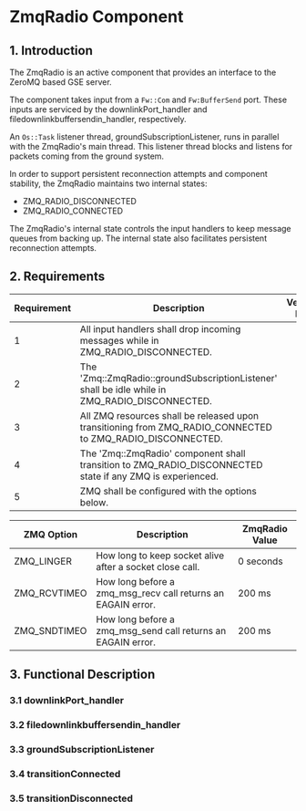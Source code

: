 
# ZmqRadio Component

## 1. Introduction

The ZmqRadio is an active component that provides an interface to the 
ZeroMQ based GSE server. 

The component takes input from a `Fw::Com` and `Fw:BufferSend` port.
These inputs are serviced by the downlinkPort_handler and 
filedownlinkbuffersendin_handler, respectively. 

An `Os::Task` listener thread, groundSubscriptionListener, runs in parallel with the ZmqRadio's 
main thread. This listener thread blocks and listens for packets coming
from the ground system. 

In order to support persistent reconnection attempts and component stability,
the ZmqRadio maintains two internal states:

- ZMQ_RADIO_DISCONNECTED
- ZMQ_RADIO_CONNECTED

The ZmqRadio's internal state controls the input handlers to keep message queues 
from backing up. The internal state also facilitates persistent reconnection
attempts. 


## 2. Requirements
Requirement | Description | Verification Method
----------- | ----------- | -------------------
1 | All input handlers shall drop incoming messages while in ZMQ_RADIO_DISCONNECTED. |
2 | The 'Zmq::ZmqRadio::groundSubscriptionListener' shall be idle while in ZMQ_RADIO_DISCONNECTED. |
3 | All ZMQ resources shall be released upon transitioning from ZMQ_RADIO_CONNECTED to ZMQ_RADIO_DISCONNECTED. | 
4 | The 'Zmq::ZmqRadio' component shall transition to ZMQ_RADIO_DISCONNECTED state if any ZMQ is experienced. |
5 | ZMQ shall be configured with the options below. |

ZMQ Option | Description | ZmqRadio Value 
---------- | ----------- | --------------
ZMQ_LINGER | How long to keep socket alive after a socket close call. | 0 seconds
ZMQ_RCVTIMEO | How long before a zmq_msg_recv call returns an EAGAIN error. | 200 ms 
ZMQ_SNDTIMEO | How long before a zmq_msg_send call returns an EAGAIN error. | 200 ms

## 3. Functional Description

### 3.1 downlinkPort_handler 

### 3.2 filedownlinkbuffersendin_handler 

### 3.3 groundSubscriptionListener 

### 3.4 transitionConnected

### 3.5 transitionDisconnected
 
